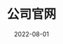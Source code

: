 ---
title: 公司官网
summary: 使用 Wordpress 搭建的公司官网
tags:
  - 公司产品
date: 2022-08-01
external_link: https://inspiry.jp/
---